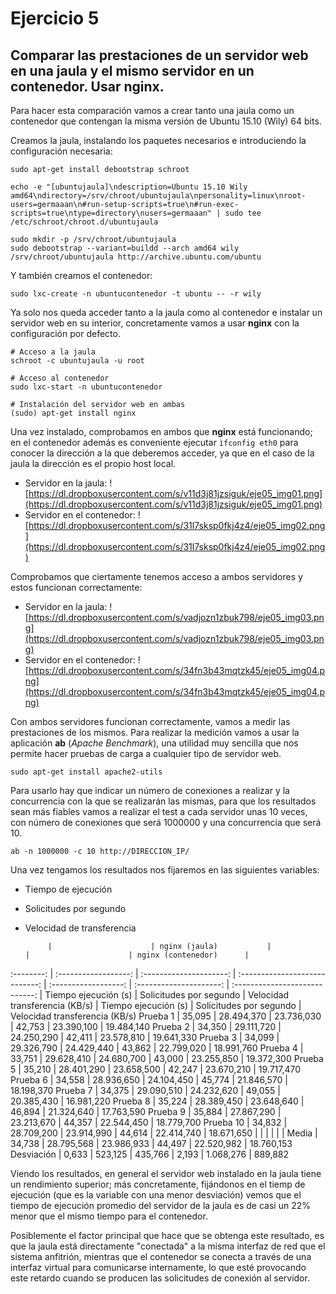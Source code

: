 # Ejercicio 5
## Comparar las prestaciones de un servidor web en una jaula y el mismo servidor en un contenedor. Usar nginx.
Para hacer esta comparación vamos a crear tanto una jaula como un contenedor que contengan la misma versión de Ubuntu 15.10 (Wily) 64 bits.

Creamos la jaula, instalando los paquetes necesarios e introduciendo la configuración necesaria:

```
sudo apt-get install debootstrap schroot

echo -e "[ubuntujaula]\ndescription=Ubuntu 15.10 Wily amd64\ndirectory=/srv/chroot/ubuntujaula\npersonality=linux\nroot-users=germaaan\n#run-setup-scripts=true\n#run-exec-scripts=true\ntype=directory\nusers=germaaan" | sudo tee /etc/schroot/chroot.d/ubuntujaula

sudo mkdir -p /srv/chroot/ubuntujaula
sudo debootstrap --variant=buildd --arch amd64 wily /srv/chroot/ubuntujaula http://archive.ubuntu.com/ubuntu
```

Y también creamos el contenedor:

```
sudo lxc-create -n ubuntucontenedor -t ubuntu -- -r wily
```

Ya solo nos queda acceder tanto a la jaula como al contenedor e instalar un servidor web en su interior, concretamente vamos a usar **nginx** con la configuración por defecto.

```
# Acceso a la jaula
schroot -c ubuntujaula -u root

# Acceso al contenedor
sudo lxc-start -n ubuntucontenedor

# Instalación del servidor web en ambas
(sudo) apt-get install nginx
```

Una vez instalado, comprobamos en ambos que **nginx** está funcionando; en el contenedor además es conveniente ejecutar `ìfconfig eth0` para conocer la dirección a la que deberemos acceder, ya que en el caso de la jaula la dirección es el propio host local.
- Servidor en la jaula:
![https://dl.dropboxusercontent.com/s/v11d3j81jzsiguk/eje05_img01.png](https://dl.dropboxusercontent.com/s/v11d3j81jzsiguk/eje05_img01.png)
- Servidor en el contenedor:
![https://dl.dropboxusercontent.com/s/31l7sksp0fkj4z4/eje05_img02.png](https://dl.dropboxusercontent.com/s/31l7sksp0fkj4z4/eje05_img02.png)

Comprobamos que ciertamente tenemos acceso a ambos servidores y estos funcionan correctamente:
- Servidor en la jaula:
![https://dl.dropboxusercontent.com/s/vadjozn1zbuk798/eje05_img03.png](https://dl.dropboxusercontent.com/s/vadjozn1zbuk798/eje05_img03.png)
- Servidor en el contenedor:
![https://dl.dropboxusercontent.com/s/34fn3b43mqtzk45/eje05_img04.png](https://dl.dropboxusercontent.com/s/34fn3b43mqtzk45/eje05_img04.png)

Con ambos servidores funcionan correctamente, vamos a medir las prestaciones de los mismos. Para realizar la medición vamos a usar la aplicación **ab** (_Apache Benchmark_), una utilidad muy sencilla que nos permite hacer pruebas de carga a cualquier tipo de servidor web.

```
sudo apt-get install apache2-utils
```

Para usarlo hay que indicar un número de conexiones a realizar y la concurrencia con la que se realizarán las mismas, para que los resultados sean más fiables vamos a realizar el test a cada servidor unas 10 veces, con número de conexiones que será 1000000 y una concurrencia que será 10.

```
ab -n 1000000 -c 10 http://DIRECCION_IP/
```

Una vez tengamos los resultados nos fijaremos en las siguientes variables:
- Tiempo de ejecución
- Solicitudes por segundo
- Velocidad de transferencia

           |                      | nginx (jaula)           |                                |                      | nginx (contenedor)      |
:--------: | :------------------: | :---------------------: | :----------------------------: | :------------------: | :---------------------: | :----------------------------:
           | Tiempo ejecución (s) | Solicitudes por segundo | Velocidad transferencia (KB/s) | Tiempo ejecución (s) | Solicitudes por segundo | Velocidad transferencia (KB/s)
Prueba 1   | 35,095               | 28.494,370              | 23.736,030                     | 42,753               | 23.390,100              | 19.484,140
Prueba 2   | 34,350               | 29.111,720              | 24.250,290                     | 42,411               | 23.578,810              | 19.641,330
Prueba 3   | 34,099               | 29.326,790              | 24.429,440                     | 43,862               | 22.799,020              | 18.991,760
Prueba 4   | 33,751               | 29.628,410              | 24.680,700                     | 43,000               | 23.255,850              | 19.372,300
Prueba 5   | 35,210               | 28.401,290              | 23.658,500                     | 42,247               | 23.670,210              | 19.717,470
Prueba 6   | 34,558               | 28.936,650              | 24.104,450                     | 45,774               | 21.846,570              | 18.198,370
Prueba 7   | 34,375               | 29.090,510              | 24.232,620                     | 49,055               | 20.385,430              | 16.981,220
Prueba 8   | 35,224               | 28.389,450              | 23.648,640                     | 46,894               | 21.324,640              | 17.763,590
Prueba 9   | 35,884               | 27.867,290              | 23.213,670                     | 44,357               | 22.544,450              | 18.779,700
Prueba 10  | 34,832               | 28.709,200              | 23.914,990                     | 44,614               | 22.414,740              | 18.671,650
           |                      |                         |                                |                      |                         |
Media      | 34,738               | 28.795,568              | 23.986,933                     | 44,497               | 22.520,982              | 18.760,153
Desviación | 0,633                | 523,125                 | 435,766                        | 2,193                | 1.068,276               | 889,882

Viendo los resultados, en general el servidor web instalado en la jaula tiene un rendimiento superior; más concretamente, fijándonos en el tiemp de ejecución (que es la variable con una menor desviación) vemos que el tiempo de ejecución promedio del servidor de la jaula es de casi un 22% menor que el mismo tiempo para el contenedor.

Posiblemente el factor principal que hace que se obtenga este resultado, es que la jaula está directamente "conectada" a la misma interfaz de red que el sistema anfitrión, mientras que el contenedor se conecta a través de una interfaz virtual para comunicarse internamente, lo que esté provocando este retardo cuando se producen las solicitudes de conexión al servidor.
